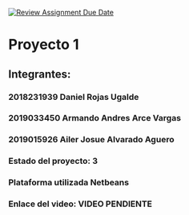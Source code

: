 [![Review Assignment Due Date](https://classroom.github.com/assets/deadline-readme-button-24ddc0f5d75046c5622901739e7c5dd533143b0c8e959d652212380cedb1ea36.svg)](https://classroom.github.com/a/jxbw8WFe)
# Proyecto 1
## Integrantes:
### 2018231939 Daniel Rojas Ugalde
### 2019033450 Armando Andres Arce Vargas
### 2019015926 Ailer Josue Alvarado Aguero 
### Estado del proyecto: 3
### Plataforma utilizada Netbeans
### Enlace del video: VIDEO PENDIENTE
